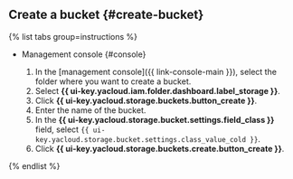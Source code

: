 ## Create a bucket {#create-bucket}

{% list tabs group=instructions %}

- Management console {#console}

   1. In the [management console]({{ link-console-main }}), select the folder where you want to create a bucket.
   1. Select **{{ ui-key.yacloud.iam.folder.dashboard.label_storage }}**.
   1. Click **{{ ui-key.yacloud.storage.buckets.button_create }}**.
   1. Enter the name of the bucket.
   1. In the **{{ ui-key.yacloud.storage.bucket.settings.field_class }}** field, select `{{ ui-key.yacloud.storage.bucket.settings.class_value_cold }}`.
   1. Click **{{ ui-key.yacloud.storage.buckets.create.button_create }}**.

{% endlist %}